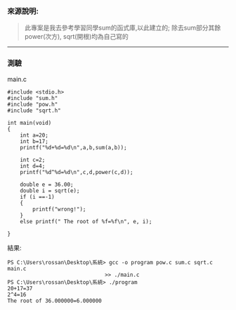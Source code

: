 
### 來源說明:

> 此專案是我去參考學習同學sum的函式庫,以此建立的;
除去sum部分其餘 power(次方), sqrt(開根)均為自己寫的 

---
### 測驗

main.c
```
#include <stdio.h>
#include "sum.h"
#include "pow.h"
#include "sqrt.h"

int main(void)
{
    int a=20;
    int b=17;
    printf("%d+%d=%d\n",a,b,sum(a,b));

    int c=2;
    int d=4;
    printf("%d^%d=%d\n",c,d,power(c,d));

    double e = 36.00;
    double i = sqrt(e);
    if (i ==-1)
    {
        printf("wrong!");
    }
    else printf(" The root of %f=%f\n", e, i);

}
```
結果:
```
PS C:\Users\rossan\Desktop\系統> gcc -o program pow.c sum.c sqrt.c main.c 
                               >> ./main.c
PS C:\Users\rossan\Desktop\系統> ./program
20+17=37
2^4=16
The root of 36.000000=6.000000
```
